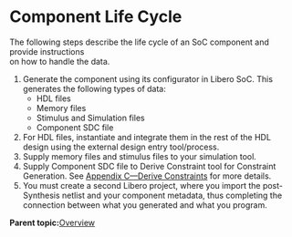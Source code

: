 # Component Life Cycle

The following steps describe the life cycle of an SoC component and provide instructions<br /> on how to handle the data.

1.  Generate the component using its configurator in Libero SoC. This generates the following types of data:
    -   HDL files
    -   Memory files
    -   Stimulus and Simulation files
    -   Component SDC file
2.  For HDL files, instantiate and integrate them in the rest of the HDL design using the external design entry tool/process.
3.  Supply memory files and stimulus files to your simulation tool.
4.  Supply Component SDC file to Derive Constraint tool for Constraint Generation. See [Appendix C—Derive Constraints](GUID-05E323D6-53B9-484F-8989-7AB23AB58F56.md) for more details.
5.  You must create a second Libero project, where you import the post-Synthesis netlist and your component metadata, thus completing the connection between what you generated and what you program.

**Parent topic:**[Overview](GUID-1BA4CB4D-FE1F-4BF9-9865-B061E5938FCA.md)

